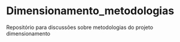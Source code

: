 # Dimensionamento_metodologias
 Repositório para discussões sobre metodologias do projeto dimensionamento
